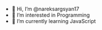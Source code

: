 - 👋 Hi, I’m @nareksargsyan17
- 👀 I’m interested in Programming
- 🌱 I’m currently learning JavaScript 
